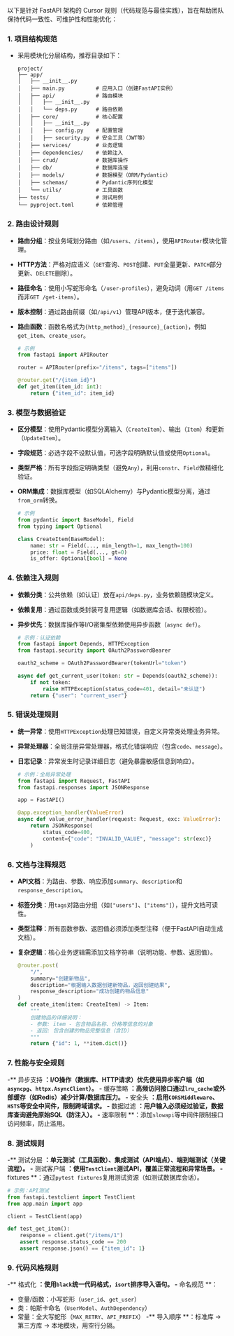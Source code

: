 以下是针对 FastAPI 架构的 Cursor 规则（代码规范与最佳实践），旨在帮助团队保持代码一致性、可维护性和性能优化：


### 1. 项目结构规范
- 采用模块化分层结构，推荐目录如下：
  ```
  project/
  ├── app/
  │   ├── __init__.py
  │   ├── main.py          # 应用入口（创建FastAPI实例）
  │   ├── api/             # 路由模块
  │   │   ├── __init__.py
  │   │   └── deps.py      # 路由依赖
  │   ├── core/            # 核心配置
  │   │   ├── __init__.py
  │   │   ├── config.py    # 配置管理
  │   │   ├── security.py  # 安全工具（JWT等）
  │   ├── services/        # 业务逻辑
  │   ├── dependencies/    # 依赖注入
  │   ├── crud/            # 数据库操作
  │   ├── db/              # 数据库连接
  │   ├── models/          # 数据模型（ORM/Pydantic）
  │   ├── schemas/         # Pydantic序列化模型
  │   └── utils/           # 工具函数
  ├── tests/               # 测试用例
  └── pyproject.toml       # 依赖管理
  ```


### 2. 路由设计规则
- **路由分组**：按业务域划分路由（如`/users`、`/items`），使用`APIRouter`模块化管理。
- **HTTP方法**：严格对应语义（`GET`查询、`POST`创建、`PUT`全量更新、`PATCH`部分更新、`DELETE`删除）。
- **路径命名**：使用小写蛇形命名（`/user-profiles`），避免动词（用`GET /items`而非`GET /get-items`）。
- **版本控制**：通过路由前缀（如`/api/v1`）管理API版本，便于迭代兼容。
- **路由函数**：函数名格式为`{http_method}_{resource}_{action}`，例如`get_item`、`create_user`。

  ```python
  # 示例
  from fastapi import APIRouter

  router = APIRouter(prefix="/items", tags=["items"])

  @router.get("/{item_id}")
  def get_item(item_id: int):
      return {"item_id": item_id}
  ```


### 3. 模型与数据验证
- **区分模型**：使用Pydantic模型分离输入（`CreateItem`）、输出（`Item`）和更新（`UpdateItem`）。
- **字段规范**：必选字段不设默认值，可选字段明确默认值或使用`Optional`。
- **类型严格**：所有字段指定明确类型（避免`Any`），利用`constr`、`Field`做精细化验证。
- **ORM集成**：数据库模型（如SQLAlchemy）与Pydantic模型分离，通过`from_orm`转换。

  ```python
  # 示例
  from pydantic import BaseModel, Field
  from typing import Optional

  class CreateItem(BaseModel):
      name: str = Field(..., min_length=1, max_length=100)
      price: float = Field(..., gt=0)
      is_offer: Optional[bool] = None
  ```


### 4. 依赖注入规则
- **依赖分类**：公共依赖（如认证）放在`api/deps.py`，业务依赖随模块定义。
- **依赖复用**：通过函数或类封装可复用逻辑（如数据库会话、权限校验）。
- **异步优先**：数据库操作等I/O密集型依赖使用异步函数（`async def`）。

  ```python
  # 示例：认证依赖
  from fastapi import Depends, HTTPException
  from fastapi.security import OAuth2PasswordBearer

  oauth2_scheme = OAuth2PasswordBearer(tokenUrl="token")

  async def get_current_user(token: str = Depends(oauth2_scheme)):
      if not token:
          raise HTTPException(status_code=401, detail="未认证")
      return {"user": "current_user"}
  ```


### 5. 错误处理规则
- **统一异常**：使用`HTTPException`处理已知错误，自定义异常类处理业务异常。
- **异常处理器**：全局注册异常处理器，格式化错误响应（包含`code`、`message`）。
- **日志记录**：异常发生时记录详细日志（避免暴露敏感信息到响应）。

  ```python
  # 示例：全局异常处理
  from fastapi import Request, FastAPI
  from fastapi.responses import JSONResponse

  app = FastAPI()

  @app.exception_handler(ValueError)
  async def value_error_handler(request: Request, exc: ValueError):
      return JSONResponse(
          status_code=400,
          content={"code": "INVALID_VALUE", "message": str(exc)}
      )
  ```


### 6. 文档与注释规范
- **API文档**：为路由、参数、响应添加`summary`、`description`和`response_description`。
- **标签分类**：用`tags`对路由分组（如`["users"]`、`["items"]`），提升文档可读性。
- **类型注释**：所有函数参数、返回值必须添加类型注释（便于FastAPI自动生成文档）。
- **复杂逻辑**：核心业务逻辑需添加文档字符串（说明功能、参数、返回值）。

  ```python
  @router.post(
      "/",
      summary="创建新物品",
      description="根据输入数据创建新物品，返回创建结果",
      response_description="成功创建的物品信息"
  )
  def create_item(item: CreateItem) -> Item:
      """
      创建物品的详细说明：
      - 参数: item - 包含物品名称、价格等信息的对象
      - 返回: 包含创建的物品完整信息（含ID）
      """
      return {"id": 1, **item.dict()}
  ```


### 7. 性能与安全规则
-** 异步支持 **：I/O操作（数据库、HTTP请求）优先使用异步客户端（如`asyncpg`、`httpx.AsyncClient`）。
-** 缓存策略 **：高频访问接口通过`lru_cache`或外部缓存（如Redis）减少计算/数据库压力。
-** 安全头 **：启用`CORSMiddleware`、`HSTS`等安全中间件，限制跨域请求。
-** 数据过滤 **：用户输入必须经过验证，数据库查询避免原始SQL（防注入）。
-** 速率限制 **：添加`slowapi`等中间件限制接口访问频率，防止滥用。


### 8. 测试规则
-** 测试分层 **：单元测试（工具函数）、集成测试（API端点）、端到端测试（关键流程）。
-** 测试客户端 **：使用`TestClient`测试API，覆盖正常流程和异常场景。
-**  fixtures **：通过`pytest fixtures`复用测试资源（如测试数据库会话）。

  ```python
  # 示例：API测试
  from fastapi.testclient import TestClient
  from app.main import app

  client = TestClient(app)

  def test_get_item():
      response = client.get("/items/1")
      assert response.status_code == 200
      assert response.json() == {"item_id": 1}
  ```


### 9. 代码风格规则
-** 格式化 **：使用`black`统一代码格式，`isort`排序导入语句。
-** 命名规范 **：
  - 变量/函数：小写蛇形（`user_id`、`get_user`）
  - 类：帕斯卡命名（`UserModel`、`AuthDependency`）
  - 常量：全大写蛇形（`MAX_RETRY`、`API_PREFIX`）
-** 导入顺序 **：标准库 → 第三方库 → 本地模块，用空行分隔。

